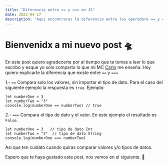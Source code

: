 ```yaml
---
title: "Diferencia entre == y === en JS"
date: 2022-04-27
description: 'Aquí encontraras la diferencia entre los operadore == y ==='
---
```


# Bienvenidx a mi nuevo post 🛸

En este post quiero agradecerte por el tiempo que te tomas a leer lo que escribo y esque yo solo 
comparto lo que mi MC [Carlo]() me enseña. Hoy quiero explicarte la diferencia que existe entre
`==` y `===`

1.- `==` Compara solo los valores, sin importar el tipo de dato. Para el caso del siguiente ejemplo la respuesta es `true`. 
Ejemplo:
```
let numberOne = 3
let numberTwo = "3"
console.log(numberOne == numberTwo) // true
```

2.- `===` Compara el tipo de dato y el valor. En este ejemplo el resultado es `False`.
```
let numberOne = 3   // tipo de dato Int
let numberTwo = "3"  // tipo de dato String
console.log(numberOne === numberTwo)
```

Asi que ten cuidato cuando quiras comparar valores y/o tipos de datos.

Espero que te haya gustado este post, nos vemos en el siguiente. 🚀
